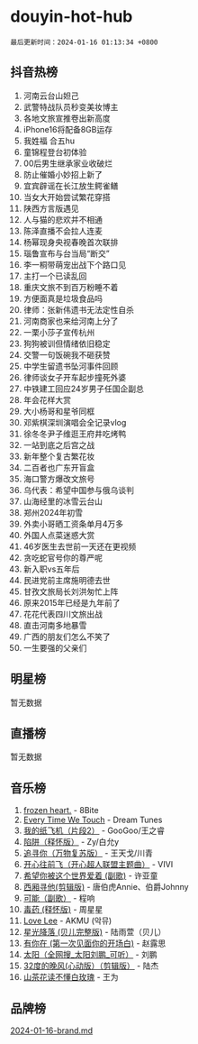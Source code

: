 # douyin-hot-hub

`最后更新时间：2024-01-16 01:13:34 +0800`

## 抖音热榜

1. 河南云台山妲己
1. 武警特战队员秒变美妆博主
1. 各地文旅宣推卷出新高度
1. iPhone16将配备8GB运存
1. 我姓福 合五hu
1. 童锦程登台初体验
1. 00后男生继承家业收破烂
1. 防止催婚小妙招上新了
1. 宜宾辟谣在长江放生鳄雀鳝
1. 当女大开始尝试繁花穿搭
1. 陕西方言版遇见
1. 人与猫的悲欢并不相通
1. 陈泽直播不会拉人连麦
1. 杨幂现身央视春晚首次联排
1. 瑙鲁宣布与台当局“断交”
1. 李一桐带萌宠出战下个路口见
1. 主打一个已读乱回
1. 重庆文旅不到百万粉睡不着
1. 方便面真是垃圾食品吗
1. 律师：张新伟遗书无法定性自杀
1. 河南商家也来给河南上分了
1. 一栗小莎子宣传杭州
1. 狗狗被训但情绪依旧稳定
1. 交警一句饭碗我不砸获赞
1. 中学生留遗书坠河事件回顾
1. 律师谈女子开车起步撞死外婆
1. 中铁建工回应24岁男子任国企副总
1. 年会花样大赏
1. 大小杨哥和星爷同框
1. 邓紫棋深圳演唱会全记录vlog
1. 徐冬冬尹子维逛王府井吃烤鸭
1. 一站到底之后宫之战
1. 新年整个复古繁花妆
1. 二百者也广东开盲盒
1. 海口警方爆改文旅号
1. 乌代表：希望中国参与俄乌谈判
1. 山海经里的冰雪云台山
1. 郑州2024年初雪
1. 外卖小哥晒工资条单月4万多
1. 外国人点菜迷惑大赏
1. 46岁医生去世前一天还在更视频
1. 贪吃蛇官号你的尊严呢
1. 新入职vs五年后
1. 民进党前主席施明德去世
1. 甘孜文旅局长刘洪匆忙上阵
1. 原来2015年已经是九年前了
1. 花花代表四川文旅出战
1. 直击河南多地暴雪
1. 广西的朋友们怎么不笑了
1. 一生要强的父亲们

## 明星榜

暂无数据

## 直播榜

暂无数据

## 音乐榜

1. [frozen heart.](https://sf6-cdn-tos.douyinstatic.com/obj/tos-cn-ve-2774/oIIWJfyjIACZA9zQMtnJ6hQQhFC4vhCupoRBsO) - 8Bite
1. [Every Time We Touch](https://sf86-cdn-tos.douyinstatic.com/obj/tos-cn-ve-2774/ogN6lUKQeBBfEVhIOMikG1CcJjugxk1tztZyhP) - Dream Tunes
1. [我的纸飞机（片段2）](https://sf86-cdn-tos.douyinstatic.com/obj/tos-cn-ve-2774/oM2ZrKcg2CD5AeRB2gkeXOFB1IxAGJdZPazYHf) - GooGoo/王之睿
1. [陷阱（释怀版）](https://sf6-cdn-tos.douyinstatic.com/obj/tos-cn-ve-2774/oE8C21LeZrzKLDFfQYgMzx4GAIHageG5IzayY7) - Zy/白允y
1. [追寻你（万物复苏版）](https://sf6-cdn-tos.douyinstatic.com/obj/tos-cn-ve-2774/oYeAZJsbjIDit9APmBg8u6uDUQnHmoCf3gbo74) - 王天戈/川青
1. [开心往前飞（开心超人联盟主题曲）](https://sf3-cdn-tos.douyinstatic.com/obj/tos-cn-ve-2774/9d8fb7c82cf1421fb93a9fe925275e0a) - VIVI
1. [希望你被这个世界爱着 (副歌)](https://sf86-cdn-tos.douyinstatic.com/obj/tos-cn-ve-2774/oUHCmWQfZlE3QQBKBeD8rCFLpJzPgCpImhsxMt) - 许亚童
1. [西厢寻他(剪辑版)](https://sf3-cdn-tos.douyinstatic.com/obj/tos-cn-ve-2774/oUsAVfAQKlRNxEv5qxvIB8o5qmIWUcXbzJKJhw) - 唐伯虎Annie、伯爵Johnny
1. [可能（副歌）](https://sf86-cdn-tos.douyinstatic.com/obj/tos-cn-ve-2774/cde1731888894259b333569393c2fb51) - 程响
1. [毒药 (释怀版)](https://sf86-cdn-tos.douyinstatic.com/obj/tos-cn-ve-2774/oYILMEAzspdZBIzy4frJNB8ZHPHWAhiwowd4Ad) - 周星星
1. [Love Lee](https://sf3-cdn-tos.douyinstatic.com/obj/tos-cn-ve-2774/o05GbkJGbCBTdDnMtB0fwOYgkeZp23vrWQDQBS) - AKMU (악뮤)
1. [星光降落 (贝儿完整版)](https://sf6-cdn-tos.douyinstatic.com/obj/tos-cn-ve-2774/okwB9hAwyAtsFFkFBzAX1hOOfQuIoMNs0W2Mwr) - 陆雨萱（贝儿）
1. [有你在 (第一次见面你的开场白)](https://sf6-cdn-tos.douyinstatic.com/obj/tos-cn-ve-2774/oAthrQ3ClJBfI57uBoFEgNDYtNCZ0TSYQQfxQ0) - 赵露思
1. [太阳（全网搜_太阳刘鹏_可听）](https://sf86-cdn-tos.douyinstatic.com/obj/tos-cn-ve-2774/ogWbyIQnlBFImVbeDocRdCIYtBHlbJXgfZMvgz) - 刘鹏
1. [32度的晚风(心动版）（剪辑版）](https://sf3-cdn-tos.douyinstatic.com/obj/tos-cn-ve-2774/owNyabsyWdzUulxhoJfK8IBXgp0UMQAHpvGh2B) - 陆杰
1. [山茶花读不懂白玫瑰](https://sf6-cdn-tos.douyinstatic.com/obj/tos-cn-ve-2774/osfn8B7DktrRHEPJgPCfDbw7QDQEkwC16BxZg9) - 王为

## 品牌榜

[2024-01-16-brand.md](2024-01-16-brand.md)

